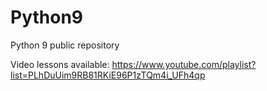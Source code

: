 # Python9
Python 9 public repository

Video lessons available: https://www.youtube.com/playlist?list=PLhDuUim9RB81RKiE96P1zTQm4i_UFh4qp
